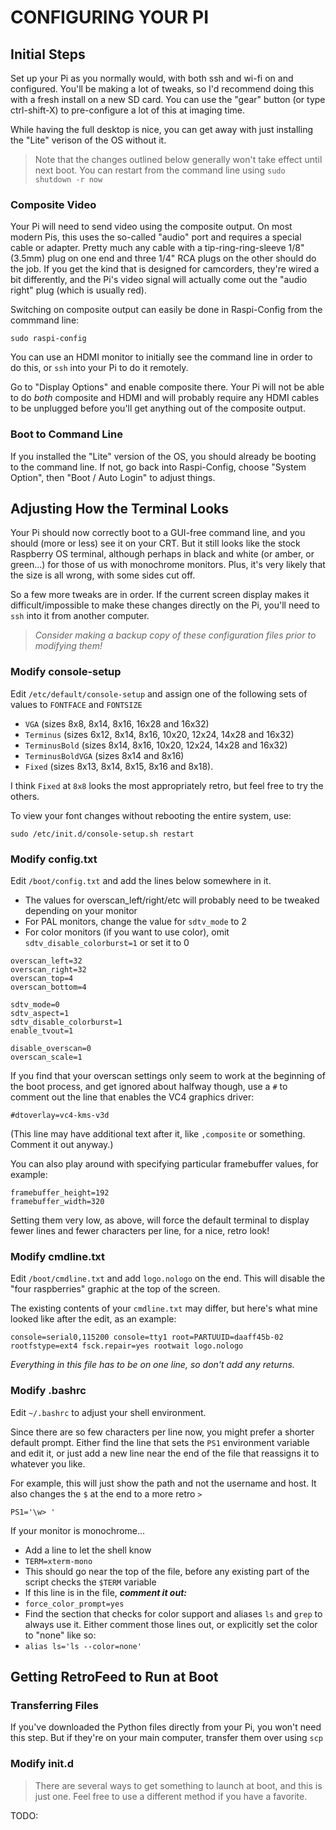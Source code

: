 # CONFIGURING YOUR PI

## Initial Steps
 
Set up your Pi as you normally would, with both ssh and wi-fi on and configured. You'll be making a lot of tweaks, so I'd recommend doing this with a fresh install on a new SD card. You can use the "gear" button (or type ctrl-shift-X) to pre-configure a lot of this at imaging time.

While having the full desktop is nice, you can get away with just installing the "Lite" verison of the OS without it.

>Note that the changes outlined below generally won't take effect until next boot. You can restart from the command line using `sudo shutdown -r now`

### Composite Video

Your Pi will need to send video using the composite output. On most modern Pis, this uses the so-called "audio" port and requires a special cable or adapter. Pretty much any cable with a tip-ring-ring-sleeve 1/8" (3.5mm) plug on one end and three 1/4" RCA plugs on the other should do the job. If you get the kind that is designed for camcorders, they're wired a bit differently, and the Pi's video signal will actually come out the "audio right" plug (which is usually red).
  
Switching on composite output can easily be done in Raspi-Config from the commmand line:

`sudo raspi-config`

You can use an HDMI monitor to initially see the command line in order to do this, or `ssh` into your Pi to do it remotely.
  
Go to "Display Options" and enable composite there. Your Pi will not be able to do *both* composite and HDMI and will probably require any HDMI cables to be unplugged before you'll get anything out of the composite output.

### Boot to Command Line

If you installed the "Lite" version of the OS, you should already be booting to the command line. If not, go back into Raspi-Config, choose "System Option", then "Boot / Auto Login" to adjust things.

## Adjusting How the Terminal Looks

Your Pi should now correctly boot to a GUI-free command line, and you should (more or less) see it on your CRT. But it still looks like the stock Raspberry OS terminal, although perhaps in black and white (or amber, or green...) for those of us with monochrome monitors. Plus, it's very likely that the size is all wrong, with some sides cut off.

So a few more tweaks are in order. If the current screen display makes it difficult/impossible to make these changes directly on the Pi, you'll need to `ssh` into it from another computer.

>*Consider making a backup copy of these configuration files prior to modifying them!*

### Modify console-setup

Edit `/etc/default/console-setup` and assign one of the following sets of values to `FONTFACE` and `FONTSIZE`
 
* `VGA` (sizes  8x8,  8x14,  8x16,  16x28  and 16x32)
* `Terminus`  (sizes  6x12, 8x14, 8x16, 10x20, 12x24, 14x28
              and 16x32)
* `TerminusBold` (sizes 8x14, 8x16, 10x20, 12x24,  14x28 and  16x32)
* `TerminusBoldVGA`  (sizes  8x14 and 8x16)
* `Fixed` (sizes  8x13,  8x14,  8x15,  8x16   and   8x18). 
              
I think `Fixed` at `8x8` looks the most appropriately retro, but feel free to try the others.

To view your font changes without rebooting the entire system, use:

`sudo /etc/init.d/console-setup.sh restart`


### Modify config.txt

Edit `/boot/config.txt` and add the lines below somewhere in it.

* The values for overscan_left/right/etc will probably need to be tweaked depending on your monitor
* For PAL monitors, change the value for `sdtv_mode` to 2
* For color monitors (if you want to use color), omit `sdtv_disable_colorburst=1` or set it to 0

```
overscan_left=32
overscan_right=32
overscan_top=4
overscan_bottom=4

sdtv_mode=0
sdtv_aspect=1
sdtv_disable_colorburst=1
enable_tvout=1

disable_overscan=0
overscan_scale=1
```

If you find that your overscan settings only seem to work at the beginning of the boot process, and get ignored about halfway though, use a `#` to comment out the line that enables the VC4 graphics driver:

```
#dtoverlay=vc4-kms-v3d
```
(This line may have additional text after it, like `,composite` or something. Comment it out anyway.)

You can also play around with specifying particular framebuffer values, for example:

```
framebuffer_height=192
framebuffer_width=320
```
Setting them very low, as above, will force the default terminal to display fewer lines and fewer characters per line, for a nice, retro look!

### Modify cmdline.txt

Edit `/boot/cmdline.txt` and add `logo.nologo` on the end. This will disable the "four raspberries" graphic at the top of the screen.

The existing contents of your `cmdline.txt` may differ, but here's what mine looked like after the edit, as an example:

```
console=serial0,115200 console=tty1 root=PARTUUID=daaff45b-02 rootfstype=ext4 fsck.repair=yes rootwait logo.nologo
```

*Everything in this file has to be on one line, so don't add any returns.*

### Modify .bashrc

Edit `~/.bashrc` to adjust your shell environment.

Since there are so few characters per line now, you might prefer a shorter default prompt. Either find the line that sets the `PS1` environment variable and edit it, or just add a new line near the end of the file that reassigns it to whatever you like.

For example, this will just show the path and not the username and host. It also changes the `$` at the end to a more retro `>`

`PS1='\w> '`


If your monitor is monochrome...

* Add a line to let the shell know
 * `TERM=xterm-mono`
 * This should go near the top of the file, before any existing part of the script checks the `$TERM` variable
* If this line is in the file, ***comment it out:***
 * `force_color_prompt=yes`
* Find the section that checks for color support and aliases `ls` and `grep` to always use it. Either comment those lines out, or explicitly set the color to "none" like so:
 * `alias ls='ls --color=none'`


## Getting RetroFeed to Run at Boot

### Transferring Files

If you've downloaded the Python files directly from your Pi, you won't need this step. But if they're on your main computer, transfer them over using `scp`

### Modify init.d

>There are several ways to get something to launch at boot, and this is just one. Feel free to use a different method if you have a favorite.


TODO:



